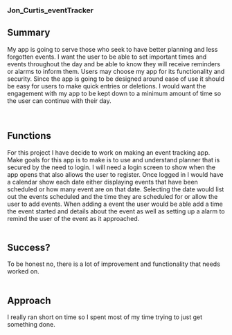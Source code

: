 ### Jon_Curtis_eventTracker

## Summary<br>
<p> My app is going to serve those who seek to have better planning and less forgotten events. 
I want the user to be able to set important times and events throughout the day and be able to know they will receive reminders or alarms to inform them. 
Users may choose my app for its functionality and security. 
Since the app is going to be designed around ease of use it should be easy for users to make quick entries or deletions. 
I would want the engagement with my app to be kept down to a minimum amount of time so the user can continue with their day.<br>

<br></p>
## Functions<br> 
<p> For this project I have decide to work on making an event tracking app. 
Make goals for this app is to make is to use and understand planner that is secured by the need to login. 
I will need a login screen to show when the app opens that also allows the user to register. 
Once logged in I would have a calendar show each date either displaying events that have been scheduled or how many event are on that date. 
Selecting the date would list out the events scheduled and the time they are scheduled for or allow the user to add events. 
When adding a event the user would be able add a time the event started and details about the event as well as setting up a alarm to remind the user of the event as 
it approached.<br>
<br></p>

## Success?<br>
<p> To be honest no, there is a lot of improvement and functionality that needs worked on.<br>
<br></p>

## Approach<br>

<p> I really ran short on time so I spent most of my time trying to just get something done.<br>
<br></p>
